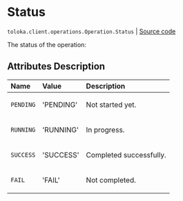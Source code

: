 # Status
`toloka.client.operations.Operation.Status` | [Source code](https://github.com/Toloka/toloka-kit/blob/v1.0.1/src/client/operations.py#L67)

The status of the operation:

## Attributes Description

| Name | Value | Description |
| :------| :-----------| :----------| 
`PENDING`|'PENDING'|<p>Not started yet.</p>
`RUNNING`|'RUNNING'|<p>In progress.</p>
`SUCCESS`|'SUCCESS'|<p>Completed successfully.</p>
`FAIL`|'FAIL'|<p>Not completed.</p>
